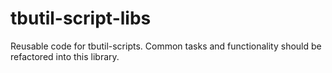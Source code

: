 # tbutil-script-libs
Reusable code for tbutil-scripts. Common tasks and functionality should be refactored into this library.
